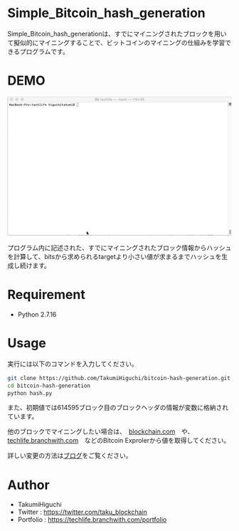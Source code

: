 # Simple_Bitcoin_hash_generation
 Simple_Bitcoin_hash_generationは、すでにマイニングされたブロックを用いて擬似的にマイニングすることで、ビットコインのマイニングの仕組みを学習できるプログラムです。

 
# DEMO
 ![sbhg](./.readme_image/demo.gif)
 
  プログラム内に記述された、すでにマイニングされたブロック情報からハッシュを計算して、bitsから求められるtargetより小さい値が求まるまでハッシュを生成し続けます。

# Requirement
 * Python 2.7.16
 
# Usage
 実行には以下のコマンドを入力してください。
```bash
git clone https://github.com/TakumiHiguchi/bitcoin-hash-generation.git
cd bitcoin-hash-generation
python hash.py
```
また、初期値では614595ブロック目のブロックヘッダの情報が変数に格納されています。

他のブロックでマイニングしたい場合は、　[blockchain.com](https://www.blockchain.com/btc/block/)　や、　[techlife.branchwith.com](https://techlife.branchwith.com/blockchain/btc_exproler)　などのBitcoin Exprolerから値を取得してください。

詳しい変更の方法は[ブログ](https://techlife.branchwith.com/article/2tXCIAcoyT4uUdMCoJs0)をご覧ください。
 
 
# Author
 
* TakumiHiguchi
* Twitter : https://twitter.com/taku_blockchain
* Portfolio : https://techlife.branchwith.com/portfolio
 


